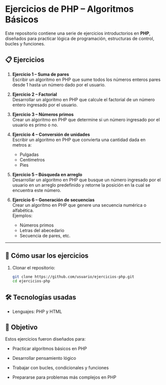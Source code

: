 # Ejercicios de PHP – Algoritmos Básicos  

Este repositorio contiene una serie de ejercicios introductorios en **PHP**, diseñados para practicar lógica de programación, estructuras de control, bucles y funciones.  

## 📋 Ejercicios

1. **Ejercicio 1 – Suma de pares**  
   Escribir un algoritmo en PHP que sume todos los números enteros pares desde 1 hasta un número dado por el usuario.

2. **Ejercicio 2 – Factorial**  
   Desarrollar un algoritmo en PHP que calcule el factorial de un número entero ingresado por el usuario.

3. **Ejercicio 3 – Números primos**  
   Crear un algoritmo en PHP que determine si un número ingresado por el usuario es primo o no.  

4. **Ejercicio 4 – Conversión de unidades**  
   Escribir un algoritmo en PHP que convierta una cantidad dada en metros a:  
   - Pulgadas  
   - Centímetros  
   - Pies  

5. **Ejercicio 5 – Búsqueda en arreglo**  
   Desarrollar un algoritmo en PHP que busque un número ingresado por el usuario en un arreglo predefinido y retorne la posición en la cual se encuentra este número.

6. **Ejercicio 6 – Generación de secuencias**  
   Crear un algoritmo en PHP que genere una secuencia numérica o alfabética.  
   Ejemplos:  
   - Números primos  
   - Letras del abecedario  
   - Secuencia de pares, etc.  

---

## 🚀 Cómo usar los ejercicios

1. Clonar el repositorio:
   ```bash
   git clone https://github.com/usuario/ejercicios-php.git
   cd ejercicios-php

## 🛠️ Tecnologías usadas
- Lenguajes: PHP y HTML 

## 🎯 Objetivo
Estos ejercicios fueron diseñados para:

- Practicar algoritmos básicos en PHP

- Desarrollar pensamiento lógico

- Trabajar con bucles, condicionales y funciones

- Prepararse para problemas más complejos en PHP
